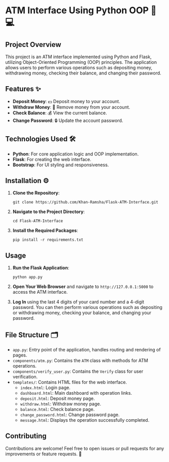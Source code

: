 # ATM Interface Using Python OOP  🏧💻

## Project Overview

This project is an ATM interface implemented using Python and Flask, utilizing Object-Oriented Programming (OOP) principles. The application allows users to perform various operations such as depositing money, withdrawing money, checking their balance, and changing their password.

## Features ✨

- **Deposit Money**:  💵 Deposit money to your account.
- **Withdraw Money**: 💸 Remove money from your account.
- **Check Balance**: 💰 View the current balance.
- **Change Password**:  🔒 Update the account password.

## Technologies Used 🛠️

- **Python**: For core application logic and OOP implementation.
- **Flask**: For creating the web interface.
- **Bootstrap**: For UI styling and responsiveness.

## Installation ⚙️

1. **Clone the Repository**:
    ```
    git clone https://github.com/Khan-Ramsha/Flask-ATM-Interface.git

    ```

2. **Navigate to the Project Directory**:
    ```
    cd Flask-ATM-Interface
    ```


3. **Install the Required Packages**:
    ```
    pip install -r requirements.txt
    ```

## Usage

1. **Run the Flask Application**:
    ```
    python app.py
    ```

2. **Open Your Web Browser** and navigate to `http://127.0.0.1:5000` to access the ATM interface.

3. **Log In** using the last 4 digits of your card number and a 4-digit password. You can then perform various operations such as depositing or withdrawing money, checking your balance, and changing your password.

## File Structure 🗂️

- `app.py`: Entry point of the application, handles routing and rendering of pages.
- `components/atm.py`: Contains the `ATM` class with methods for ATM operations.
- `components/verify_user.py`: Contains the `Verify` class for user verification.
- `templates/`: Contains HTML files for the web interface.
  - `index.html`: Login page.
  - `dashboard.html`: Main dashboard with operation links.
  - `deposit.html`: Deposit money page.
  - `withdraw.html`: Withdraw money page.
  - `balance.html`: Check balance page.
  - `change_password.html`: Change password page.
  - `message.html`: Displays the operation successfully completed.

## Contributing

Contributions are welcome! Feel free to open issues or pull requests for any improvements or feature requests. 🙌


